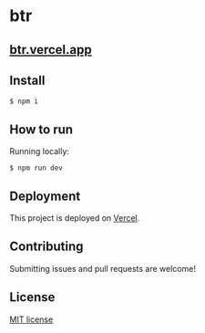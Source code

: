 # btr

## <a href="http://btr.vercel.app">btr.vercel.app</a>

## Install

```
$ npm i
```

## How to run

Running locally:
```
$ npm run dev
```

## Deployment

This project is deployed on [Vercel](https://vercel.com/).

## Contributing

Submitting issues and pull requests are welcome!

## License

[MIT license](https://opensource.org/licenses/MIT)
